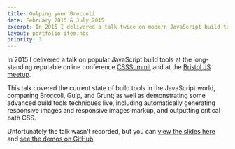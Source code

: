```yaml
---
title: Gulping your Broccoli
date: February 2015 & July 2015
excerpt: In 2015 I delivered a talk twice on modern JavaScript build tools, covering the different build tools available and some more advanced build tools optimisations the 'hello world' examples rarely cover.
layout: portfolio-item.hbs
priority: 3
---
```


In 2015 I delivered a talk on popular JavaScript build tools at the long-standing reputable online conference [CSSSummit](http://environmentsforhumans.com/2015/css-summit/) and at the [Bristol JS meetup](http://www.meetup.com/BristolJS/events/209519022/).

This talk covered the current state of build tools in the JavaScript world, comparing Broccoli, Gulp, and Grunt; as well as demonstrating some advanced build tools techniques live, including automatically generating responsive images and responsive images markup, and outputting critical path CSS.

Unfortunately the talk wasn't recorded, but you can [view the slides here](http://static.jegtnes.co.uk/talks/2015-07-csssummit) and [see the demos on GitHub](https://github.com/jegtnes/gulping-your-broccoli).
